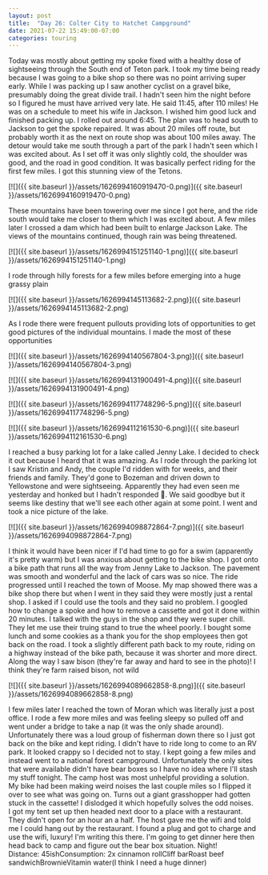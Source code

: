 ```yaml
---
layout: post
title:  "Day 26: Colter City to Hatchet Campground"
date: 2021-07-22 15:49:00-07:00
categories: touring
---
```

Today was mostly about getting my spoke fixed with a healthy dose of sightseeing through the South end of Teton park. I took my time being ready because I was going to a bike shop so there was no point arriving super early. While I was packing up I saw another cyclist on a gravel bike, presumably doing the great divide trail. I hadn't seen him the night before so I figured he must have arrived very late. He said 11:45, after 110 miles! He was on a schedule to meet his wife in Jackson. I wished him good luck and finished packing up. I rolled out around 6:45. The plan was to head south to Jackson to get the spoke repaired. It was about 20 miles off route, but probably worth it as the next on route shop was about 100 miles away. The detour would take me south through a part of the park I hadn't seen which I was excited about. As I set off it was only slightly cold, the shoulder was good, and the road in good condition. It was basically perfect riding for the first few miles. I got this stunning view of the Tetons.   

[![]({{ site.baseurl }}/assets/1626994160919470-0.png)]({{ site.baseurl }}/assets/1626994160919470-0.png)
  
These mountains have been towering over me since I got here, and the ride south would take me closer to them which I was excited about. A few miles later I crossed a dam which had been built to enlarge Jackson Lake. The views of the mountains continued, though rain was being threatened.  

[![]({{ site.baseurl }}/assets/1626994151251140-1.png)]({{ site.baseurl }}/assets/1626994151251140-1.png)
  
I rode through hilly forests for a few miles before emerging into a huge grassy plain  

[![]({{ site.baseurl }}/assets/1626994145113682-2.png)]({{ site.baseurl }}/assets/1626994145113682-2.png)
  
As I rode there were frequent pullouts providing lots of opportunities to get good pictures of the individual mountains. I made the most of these opportunities  

[![]({{ site.baseurl }}/assets/1626994140567804-3.png)]({{ site.baseurl }}/assets/1626994140567804-3.png)

[![]({{ site.baseurl }}/assets/1626994131900491-4.png)]({{ site.baseurl }}/assets/1626994131900491-4.png)

[![]({{ site.baseurl }}/assets/1626994117748296-5.png)]({{ site.baseurl }}/assets/1626994117748296-5.png)

[![]({{ site.baseurl }}/assets/1626994112161530-6.png)]({{ site.baseurl }}/assets/1626994112161530-6.png)
  
I reached a busy parking lot for a lake called Jenny Lake. I decided to check it out because I heard that it was amazing. As I rode through the parking lot I saw Kristin and Andy, the couple I'd ridden with for weeks, and their friends and family. They'd gone to Bozeman and driven down to Yellowstone and were sightseeing. Apparently they had even seen me yesterday and honked but I hadn't responded 🥺. We said goodbye but it seems like destiny that we'll see each other again at some point. I went and took a nice picture of the lake.   

[![]({{ site.baseurl }}/assets/1626994098872864-7.png)]({{ site.baseurl }}/assets/1626994098872864-7.png)
  
I think it would have been nicer if I'd had time to go for a swim (apparently it's pretty warm) but I was anxious about getting to the bike shop. I got onto a bike path that runs all the way from Jenny Lake to Jackson. The pavement was smooth and wonderful and the lack of cars was so nice. The ride progressed until I reached the town of Moose. My map showed there was a bike shop there but when I went in they said they were mostly just a rental shop. I asked if I could use the tools and they said no problem. I googled how to change a spoke and how to remove a cassette and got it done within 20 minutes. I talked with the guys in the shop and they were super chill. They let me use their truing stand to true the wheel poorly. I bought some lunch and some cookies as a thank you for the shop employees then got back on the road. I took a slightly different path back to my route, riding on a highway instead of the bike path, because it was shorter and more direct. Along the way I saw bison (they're far away and hard to see in the photo)! I think they're farm raised bison, not wild  

[![]({{ site.baseurl }}/assets/1626994089662858-8.png)]({{ site.baseurl }}/assets/1626994089662858-8.png)
  
I few miles later I reached the town of Moran which was literally just a post office. I rode a few more miles and was feeling sleepy so pulled off and went under a bridge to take a nap (it was the only shade around). Unfortunately there was a loud group of fisherman down there so I just got back on the bike and kept riding. I didn't have to ride long to come to an RV park. It looked crappy so I decided not to stay. I kept going a few miles and instead went to a national forest campground. Unfortunately the only sites that were available didn't have bear boxes so I have no idea where I'll stash my stuff tonight. The camp host was most unhelpful providing a solution.  
My bike had been making weird noises the last couple miles so I flipped it over to see what was going on. Turns out a giant grasshopper had gotten stuck in the cassette! I dislodged it which hopefully solves the odd noises.   
I got my tent set up then headed next door to a place with a restaurant. They didn't open for an hour an a half. The host gave me the wifi and told me I could hang out by the restaurant. I found a plug and got to charge and use the wifi, luxury! I'm writing this there. I'm going to get dinner here then head back to camp and figure out the bear box situation. Night!  
Distance: 45ishConsumption: 2x cinnamon rollCliff barRoast beef sandwichBrownieVitamin water(I think I need a huge dinner)
